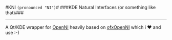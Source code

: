 #KNI `(pronounced "NI")`#
###KDE Natural Interfaces (or something like that)###

- - -

A Qt/KDE wrapper for [OpenNI](http://www.openni.org) heavily based on [ofxOpenNI](https://github.com/gameoverhack/ofxOpenNI) which i ♥ and use :-)
